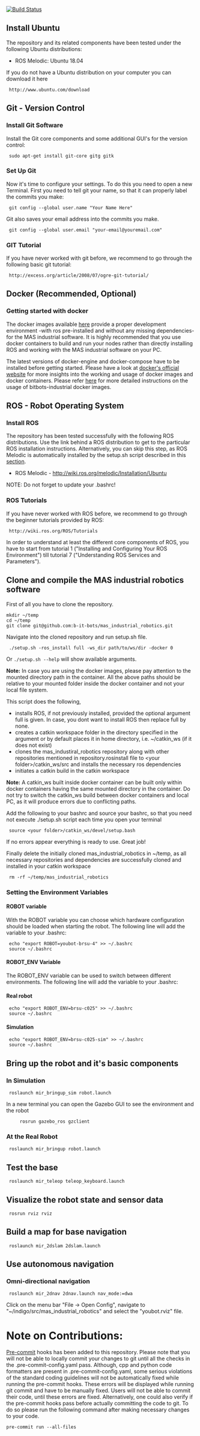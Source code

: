 [<!--lint ignore no-dead-urls-->![Build Status](https://github.com/b-it-bots/mas_industrial_robotics/workflows/CI/badge.svg)](https://github.com/b-it-bots/mas_industrial_robotics/actions?workflow=CI)

## Install Ubuntu
The repository and its related components have been tested under the following Ubuntu distributions:

- ROS Melodic: Ubuntu 18.04

If you do not have a Ubuntu distribution on your computer you can download it here

     http://www.ubuntu.com/download

## Git - Version Control
### Install Git Software
Install the Git core components and some additional GUI's for the version control:

     sudo apt-get install git-core gitg gitk

### Set Up Git
Now it's time to configure your settings. To do this you need to open a new Terminal. First you need to tell git your name, so that it can properly label the commits you make:

     git config --global user.name "Your Name Here"

Git also saves your email address into the commits you make.

     git config --global user.email "your-email@youremail.com"


### GIT Tutorial
If you have never worked with git before, we recommend to go through the following basic git tutorial:

     http://excess.org/article/2008/07/ogre-git-tutorial/

## Docker (Recommended, Optional)
### Getting started with docker
The docker images available [here](https://hub.docker.com/r/bitbots/bitbots-industrial/tags) provide a proper development environment -with ros pre-installed and without any missing dependencies- for the MAS industrial software. It is highly recommended that you use docker containers to build and run your nodes rather than directly installing ROS and working with the MAS industrial software on your PC.

The latest versions of docker-engine and docker-compose have to be installed before getting started.
Please have a look at [docker's official website](https://docs.docker.com/get-started/overview/) for more insights into the working and usage of docker images and docker containers.
Please refer [here](https://github.com/b-it-bots/docker/blob/master/industrial/README.md) for more detailed instructions on the usage of bitbots-industrial docker images.


## ROS - Robot Operating System
### Install ROS
The repository has been tested successfully with the following ROS distributions. Use the link behind a ROS distribution to get to the particular ROS installation instructions.
Alternatively, you can skip this step, as ROS Melodic is automatically installed by the setup.sh script described in this [section](#Clone-and-compile-the-MAS-industrial-robotics-software).


- ROS Melodic - http://wiki.ros.org/melodic/Installation/Ubuntu

NOTE: Do not forget to update your .bashrc!


### ROS Tutorials
If you have never worked with ROS before, we recommend to go through the beginner tutorials provided by ROS:

     http://wiki.ros.org/ROS/Tutorials

In order to understand at least the different core components of ROS, you have to start from tutorial 1 ("Installing and Configuring Your ROS Environment") till tutorial 7 ("Understanding ROS Services and Parameters").


## Clone and compile the MAS industrial robotics software
First of all you have to clone the repository.

    mkdir ~/temp
    cd ~/temp
    git clone git@github.com:b-it-bots/mas_industrial_robotics.git

Navigate into the cloned repository and run setup.sh file.

     ./setup.sh -ros_install full -ws_dir path/to/ws/dir -docker 0

Or `./setup.sh --help` will show available arguments.

**Note:** In case you are using the docker images, please pay attention to the mounted directory path in the container. All the above paths should be relative to your mounted folder inside the docker container and not your local file system.

This script does the following,

* installs ROS, if not previously installed, provided the optional argument full is given. In case, you dont want to install ROS then replace full by none.
* creates a catkin workspace folder in the directory specified in the argument or by default places it in home directory, i.e. ~/catkin_ws (if it does not exist)
* clones the mas_industiral_robotics repository along with other repositories mentioned in repository.rosinstall file to \<your folder\>/catkin_ws/src and installs the necessary ros dependencies
* initiates a catkin build in the catkin workspace

**Note:** A catkin_ws built inside docker container can be built only within docker containers having the same mounted directory in the container. Do not try to switch the catkin_ws build between docker containers and local PC, as it will produce errors due to conflicting paths.

Add the following to your bashrc and source your bashrc, so that you need not execute ./setup.sh script each time you open your terminal

     source <your folder>/catkin_ws/devel/setup.bash

If no errors appear everything is ready to use. Great job!

Finally delete the initially cloned mas_industrial_robotics in ~/temp, as all necessary repositories and dependencies are successfully cloned and installed in your catkin workspace

     rm -rf ~/temp/mas_industrial_robotics


### Setting the Environment Variables
#### ROBOT variable
With the ROBOT variable you can choose which hardware configuration should be loaded when starting the robot. The following line will add the variable to your .bashrc:

     echo "export ROBOT=youbot-brsu-4" >> ~/.bashrc
     source ~/.bashrc



#### ROBOT_ENV Variable
The ROBOT_ENV variable can be used to switch between different environments. The following line will add the variable to your .bashrc:
#### Real robot
     echo "export ROBOT_ENV=brsu-c025" >> ~/.bashrc
     source ~/.bashrc
#### Simulation
     echo "export ROBOT_ENV=brsu-c025-sim" >> ~/.bashrc
     source ~/.bashrc



## Bring up the robot and it's basic components
### In Simulation

     roslaunch mir_bringup_sim robot.launch


In a new terminal you can open the Gazebo GUI to see the environment and the robot

	     rosrun gazebo_ros gzclient

### At the Real Robot

     roslaunch mir_bringup robot.launch


## Test the base

     roslaunch mir_teleop teleop_keyboard.launch


## Visualize the robot state and sensor data

     rosrun rviz rviz


## Build a map for base navigation

     roslaunch mir_2dslam 2dslam.launch


## Use autonomous navigation
### Omni-directional navigation

     roslaunch mir_2dnav 2dnav.launch nav_mode:=dwa

Click on the menu bar "File -> Open Config", navigate to "~/indigo/src/mas_industrial_robotics" and select the "youbot.rviz" file.

# Note on Contributions:

[Pre-commit](https://pre-commit.com/#intro) hooks has been added to this repository. Please note that you will not be able to locally commit your changes to git until all the checks in the .pre-commit-config.yaml pass. Although, cpp and python code formatters are present in .pre-commit-config.yaml, some serious violations of the standard coding guidelines will not be automatically fixed while running the pre-commit hooks. These errors will be displayed while running git commit and have to be manually fixed. Users will not be able to commit their code, until these errors are fixed. Alternatively, one could also verify if the pre-commit hooks pass before actually committing the code to git. To do so please run the following command after making necessary changes to your code.
```
pre-commit run --all-files
```


